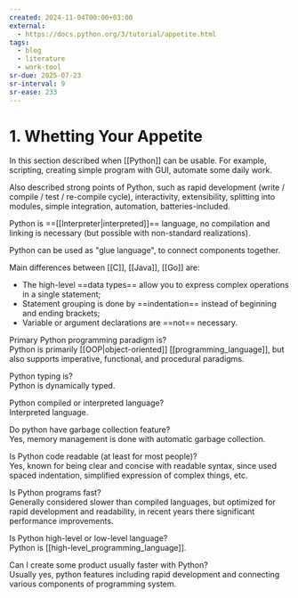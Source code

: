 ```yaml
---
created: 2024-11-04T00:00+03:00
external:
  - https://docs.python.org/3/tutorial/appetite.html
tags:
  - blog
  - literature
  - work-tool
sr-due: 2025-07-23
sr-interval: 9
sr-ease: 233
---
```


# 1. Whetting Your Appetite

In this section described when [[Python]] can be usable. For example, scripting, creating simple program with GUI, automate some daily work.

Also described strong points of Python, such as rapid development (write / compile / test / re-compile cycle), interactivity, extensibility, splitting into modules, simple integration, automation, batteries-included.

Python is ==[[Interpreter|interpreted]]== language, no compilation and linking is necessary (but possible with non-standard realizations). <!--SR:!2025-04-12,2,249-->

Python can be used as "glue language", to connect components together.

Main differences between [[C]], [[Java]], [[Go]] are:

- The high-level ==data types== allow you to express complex operations in a single statement;
- Statement grouping is done by ==indentation== instead of beginning and ending brackets;
- Variable or argument declarations are ==not== necessary.

Primary Python programming paradigm is?
<br class="f">
Python is primarily [[OOP|object-oriented]] [[programming_language]], but also supports imperative, functional, and procedural paradigms. <!--SR:!2025-04-13,3,210-->

Python typing is?
<br class="f">
Python is dynamically typed. <!--SR:!2025-04-14,4,230-->

Python compiled or interpreted language?
<br class="f">
Interpreted language. <!--SR:!2025-04-28,18,250-->

Do python have garbage collection feature?
<br class="f">
Yes, memory management is done with automatic garbage collection. <!--SR:!2025-05-30,50,250-->

Is Python code readable (at least for most people)?
<br class="f">
Yes, known for being clear and concise with readable syntax, since used spaced indentation, simplified expression of complex things, etc. <!--SR:!2025-05-29,49,250-->

Is Python programs fast?
<br class="f">
Generally considered slower than compiled languages, but optimized for rapid development and readability, in recent years there significant performance improvements. <!--SR:!2025-04-27,17,250-->

Is Python high-level or low-level language?
<br class="f">
Python is [[high-level_programming_language]]. <!--SR:!2025-07-05,86,270-->

Can I create some product usually faster with Python?
<br class="f">
Usually yes, python features including rapid development and connecting various components of programming system. <!--SR:!2025-05-25,45,250-->
